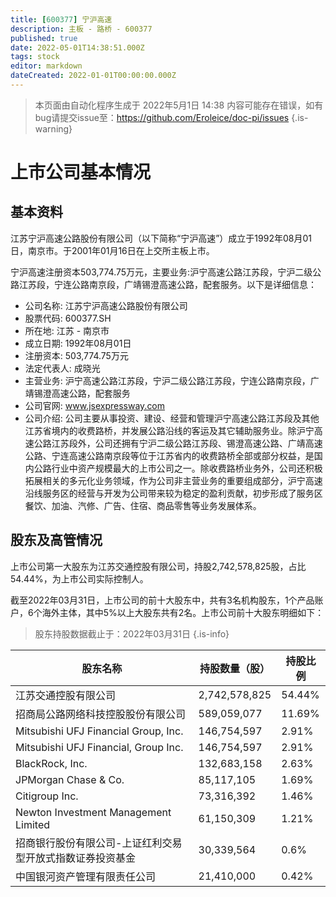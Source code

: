 ```yaml
---
title: [600377] 宁沪高速
description: 主板 - 路桥 - 600377
published: true
date: 2022-05-01T14:38:51.000Z
tags: stock
editor: markdown
dateCreated: 2022-01-01T00:00:00.000Z
---
```


> 本页面由自动化程序生成于 2022年5月1日 14:38
> 内容可能存在错误，如有bug请提交issue至：https://github.com/Eroleice/doc-pi/issues
{.is-warning}

# 上市公司基本情况

## 基本资料

江苏宁沪高速公路股份有限公司（以下简称“宁沪高速”）成立于1992年08月01日，南京市。于2001年01月16日在上交所主板上市。

宁沪高速注册资本503,774.75万元，主要业务:沪宁高速公路江苏段，宁沪二级公路江苏段，宁连公路南京段，广靖锡澄高速公路，配套服务。以下是详细信息：

- 公司名称: 江苏宁沪高速公路股份有限公司
- 股票代码: 600377.SH
- 所在地: 江苏 - 南京市
- 成立日期: 1992年08月01日
- 注册资本: 503,774.75万元
- 法定代表人: 成晓光
- 主营业务: 沪宁高速公路江苏段，宁沪二级公路江苏段，宁连公路南京段，广靖锡澄高速公路，配套服务
- 公司官网: www.jsexpressway.com
- 公司介绍: 公司主要从事投资、建设、经营和管理沪宁高速公路江苏段及其他江苏省境内的收费路桥，并发展公路沿线的客运及其它辅助服务业。除沪宁高速公路江苏段外，公司还拥有宁沪二级公路江苏段、锡澄高速公路、广靖高速公路、宁连高速公路南京段等位于江苏省内的收费路桥全部或部分权益，是国内公路行业中资产规模最大的上市公司之一。除收费路桥业务外，公司还积极拓展相关的多元化业务领域，作为公司非主营业务的重要组成部分，沪宁高速沿线服务区的经营与开发为公司带来较为稳定的盈利贡献，初步形成了服务区餐饮、加油、汽修、广告、住宿、商品零售等业务发展体系。


## 股东及高管情况

上市公司第一大股东为江苏交通控股有限公司，持股2,742,578,825股，占比54.44%，为上市公司实际控制人。

截至2022年03月31日，上市公司的前十大股东中，共有3名机构股东，1个产品账户，6个海外主体，其中5%以上大股东共有2名。上市公司前十大股东明细如下：

> 股东持股数据截止于：2022年03月31日
{.is-info}

| 股东名称 | 持股数量（股） | 持股比例 |
| --- | --- | --- |
| 江苏交通控股有限公司 | 2,742,578,825 | 54.44% |
| 招商局公路网络科技控股股份有限公司 | 589,059,077 | 11.69% |
| Mitsubishi UFJ Financial Group, Inc. | 146,754,597 | 2.91% |
| Mitsubishi UFJ Financial, Group Inc. | 146,754,597 | 2.91% |
| BlackRock, Inc. | 132,683,158 | 2.63% |
| JPMorgan Chase & Co. | 85,117,105 | 1.69% |
| Citigroup Inc. | 73,316,392 | 1.46% |
| Newton Investment Management Limited | 61,150,309 | 1.21% |
| 招商银行股份有限公司-上证红利交易型开放式指数证券投资基金 | 30,339,564 | 0.6% |
| 中国银河资产管理有限责任公司 | 21,410,000 | 0.42% |




